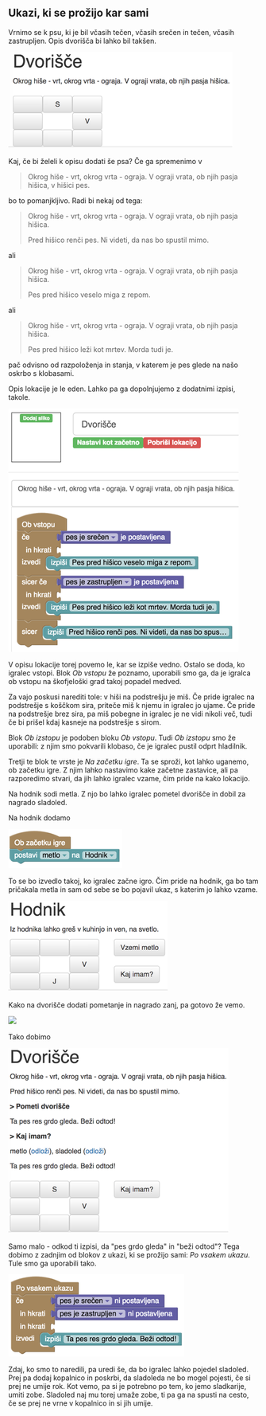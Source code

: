 ## Ukazi, ki se prožijo kar sami

Vrnimo se k psu, ki je bil včasih tečen, včasih srečen in tečen, včasih zastrupljen. Opis dvorišča bi lahko bil takšen.

<img src="dvorisce-01-opis.png"/>

Kaj, če bi želeli k opisu dodati še psa? Če ga spremenimo v

> Okrog hiše - vrt, okrog vrta - ograja. V ograji vrata, ob njih pasja hišica, v hišici pes.

bo to pomanjkljivo. Radi bi nekaj od tega:

> Okrog hiše - vrt, okrog vrta - ograja. V ograji vrata, ob njih pasja hišica.
>
> Pred hišico renči pes. Ni videti, da nas bo spustil mimo.

ali

> Okrog hiše - vrt, okrog vrta - ograja. V ograji vrata, ob njih pasja hišica.
>
> Pes pred hišico veselo miga z repom.

ali

> Okrog hiše - vrt, okrog vrta - ograja. V ograji vrata, ob njih pasja hišica.
>
> Pes pred hišico leži kot mrtev. Morda tudi je.

pač odvisno od razpoloženja in stanja, v katerem je pes glede na našo oskrbo s klobasami.

Opis lokacije je le eden. Lahko pa ga dopolnjujemo z dodatnimi izpisi, takole.

<img src="dvorisce-02-razlicni-izpisi.png"/>

V opisu lokacije torej povemo le, kar se izpiše vedno. Ostalo se doda, ko igralec vstopi. Blok *Ob vstopu* že poznamo, uporabili smo ga, da je igralca ob vstopu na škofjeloški grad takoj popadel medved.

Za vajo poskusi narediti tole: v hiši na podstrešju je miš. Če pride igralec na podstrešje s koščkom sira, priteče miš k njemu in igralec jo ujame. Če pride na podstrešje brez sira, pa miš pobegne in igralec je ne vidi nikoli več, tudi če bi prišel kdaj kasneje na podstrešje s sirom.

Blok *Ob izstopu* je podoben bloku *Ob vstopu*. Tudi *Ob izstopu* smo že uporabili: z njim smo pokvarili klobaso, če je igralec pustil odprt hladilnik.

Tretji te blok te vrste je *Na začetku igre*. Ta se sproži, kot lahko uganemo, ob začetku igre. Z njim lahko nastavimo kake začetne zastavice, ali pa razporedimo stvari, da jih lahko igralec vzame, čim pride na kako lokacijo.

Na hodnik sodi metla. Z njo bo lahko igralec pometel dvorišče in dobil za nagrado sladoled.

Na hodnik dodamo

<img src="ukazi-01-metlo-na-hodnik.png"/>

To se bo izvedlo takoj, ko igralec začne igro. Čim pride na hodnik, ga bo tam pričakala metla in sam od sebe se bo pojavil ukaz, s katerim jo lahko vzame.

<img src="hodnik-01-vzemi-metlo.png"/>

Kako na dvorišče dodati pometanje in nagrado zanj, pa gotovo že vemo.

<img src="ukazi-02-pometi-dvorišče.png"/>

Tako dobimo

<img src="dvorisce-03-po-vsakem-ukazu.png"/>

Samo malo - odkod ti izpisi, da "pes grdo gleda" in "beži odtod"? Tega dobimo z zadnjim od blokov z ukazi, ki se prožijo sami: *Po vsakem ukazu*. Tule smo ga uporabili tako.

<img src="ukazi-01-pes-grdo-gleda.png"/>

Zdaj, ko smo to naredili, pa uredi še, da bo igralec lahko pojedel sladoled. Prej pa dodaj kopalnico in poskrbi, da sladoleda ne bo mogel pojesti, če si prej ne umije rok. Kot vemo, pa si je potrebno po tem, ko jemo sladkarije, umiti zobe. Sladoled naj mu torej umaže zobe, ti pa ga na spusti na cesto, če se prej ne vrne v kopalnico in si jih umije.

